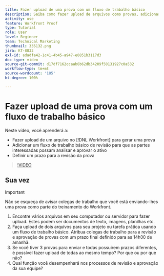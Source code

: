 ```yaml
---
title: Fazer upload de uma prova com um fluxo de trabalho básico
description: Saiba como fazer upload de arquivos como provas, adicionar um fluxo de trabalho básico de revisão e aprovação de provas para partes interessadas e definir prazos para a revisão de provas no [!DNL Workfront].
activity: use
feature: Workfront Proof
type: Tutorial
role: User
level: Beginner
team: Technical Marketing
thumbnail: 335132.png
jira: KT-8832
exl-id: adadfa42-1c41-4b45-a947-e0851b3117d3
doc-type: video
source-git-commit: d17df7162ccaab6b62db34209f50131927c0a532
workflow-type: tm+mt
source-wordcount: '185'
ht-degree: 100%

---
```


# Fazer upload de uma prova com um fluxo de trabalho básico

Neste vídeo, você aprenderá a:

* Fazer upload de um arquivo no [!DNL Workfront] para gerar uma prova
* Adicionar um fluxo de trabalho básico de revisão para que as partes interessadas possam analisar e aprovar o ativo
* Definir um prazo para a revisão da prova

>[!VIDEO](https://video.tv.adobe.com/v/335132/?quality=12&learn=on&enablevpops)

## Sua vez

>[!IMPORTANT]
>
>Não se esqueça de avisar colegas de trabalho que você está enviando-lhes uma prova como parte do treinamento do Workfront.


1. Encontre vários arquivos em seu computador ou servidor para fazer upload. Estes podem ser documentos de texto, imagens, planilhas etc.
1. Faça upload de dois arquivos para seu projeto ou tarefa prática usando um fluxo de trabalho básico. Atribua colegas de trabalho para a revisão e aprovação de provas com um prazo final definido para as 14h00 de amanhã.
1. Se você tiver 3 provas para enviar e todas possuirem prazos diferentes, é possível fazer upload de todas ao mesmo tempo? Por que ou por que não?
1. Qual função você desempenhará nos processos de revisão e aprovação da sua equipe?

<!--
## Learn more
* Supported proofing file types
* Configure a proof
-->

<!--
## Guides
* Plan a basic workflow worksheet
* Upload proofs in Workfront
-->
